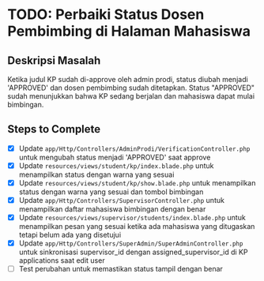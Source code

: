# TODO: Perbaiki Status Dosen Pembimbing di Halaman Mahasiswa

## Deskripsi Masalah
Ketika judul KP sudah di-approve oleh admin prodi, status diubah menjadi 'APPROVED' dan dosen pembimbing sudah ditetapkan. Status "APPROVED" sudah menunjukkan bahwa KP sedang berjalan dan mahasiswa dapat mulai bimbingan.

## Steps to Complete

- [x] Update `app/Http/Controllers/AdminProdi/VerificationController.php` untuk mengubah status menjadi 'APPROVED' saat approve
- [x] Update `resources/views/student/kp/index.blade.php` untuk menampilkan status dengan warna yang sesuai
- [x] Update `resources/views/student/kp/show.blade.php` untuk menampilkan status dengan warna yang sesuai dan tombol bimbingan
- [x] Update `app/Http/Controllers/SupervisorController.php` untuk menampilkan daftar mahasiswa bimbingan dengan benar
- [x] Update `resources/views/supervisor/students/index.blade.php` untuk menampilkan pesan yang sesuai ketika ada mahasiswa yang ditugaskan tetapi belum ada yang disetujui
- [x] Update `app/Http/Controllers/SuperAdmin/SuperAdminController.php` untuk sinkronisasi supervisor_id dengan assigned_supervisor_id di KP applications saat edit user
- [ ] Test perubahan untuk memastikan status tampil dengan benar
